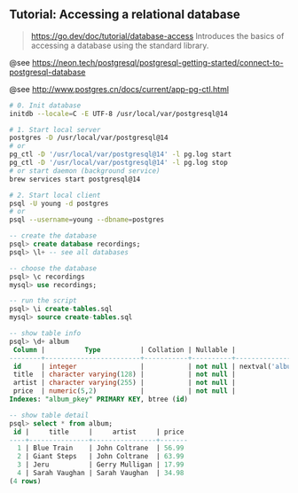 ## Tutorial: Accessing a relational database

> <https://go.dev/doc/tutorial/database-access>
> Introduces the basics of accessing a database using the standard library.


@see <https://neon.tech/postgresql/postgresql-getting-started/connect-to-postgresql-database>

@see <http://www.postgres.cn/docs/current/app-pg-ctl.html>

```bash
# 0. Init database
initdb --locale=C -E UTF-8 /usr/local/var/postgresql@14

# 1. Start local server
postgres -D /usr/local/var/postgresql@14
# or
pg_ctl -D '/usr/local/var/postgresql@14' -l pg.log start
pg_ctl -D '/usr/local/var/postgresql@14' -l pg.log stop
# or start daemon (background service)
brew services start postgresql@14

# 2. Start local client
psql -U young -d postgres
# or
psql --username=young --dbname=postgres
```


```sql
-- create the database
psql> create database recordings;
psql> \l+ -- see all databases

-- choose the database
psql> \c recordings
mysql> use recordings;

-- run the script
psql> \i create-tables.sql
mysql> source create-tables.sql

-- show table info
psql> \d+ album
 Column |          Type          | Collation | Nullable |              Default
--------+------------------------+-----------+----------+-----------------------------------
 id     | integer                |           | not null | nextval('album_id_seq'::regclass)
 title  | character varying(128) |           | not null |
 artist | character varying(255) |           | not null |
 price  | numeric(5,2)           |           | not null |
Indexes: "album_pkey" PRIMARY KEY, btree (id)

-- show table detail
psql> select * from album;
 id |     title     |     artist     | price
----+---------------+----------------+-------
  1 | Blue Train    | John Coltrane  | 56.99
  2 | Giant Steps   | John Coltrane  | 63.99
  3 | Jeru          | Gerry Mulligan | 17.99
  4 | Sarah Vaughan | Sarah Vaughan  | 34.98
(4 rows)
```

